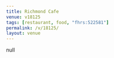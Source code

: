 ```yaml
---
title: Richmond Cafe
venue: v18125
tags: [restaurant, food, "fhrs:522581"]
permalink: /v/18125/
layout: venue
---
```

null